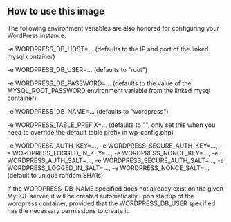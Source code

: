 
## How to use this image

The following environment variables are also honored for configuring your WordPress instance:

-e WORDPRESS_DB_HOST=... (defaults to the IP and port of the linked mysql container)

-e WORDPRESS_DB_USER=... (defaults to "root")

-e WORDPRESS_DB_PASSWORD=... (defaults to the value of the MYSQL_ROOT_PASSWORD environment variable from the linked mysql container)

-e WORDPRESS_DB_NAME=... (defaults to "wordpress")

-e WORDPRESS_TABLE_PREFIX=... (defaults to "", only set this when you need to override the default table prefix in wp-config.php)

-e WORDPRESS_AUTH_KEY=..., -e WORDPRESS_SECURE_AUTH_KEY=..., -e WORDPRESS_LOGGED_IN_KEY=..., -e WORDPRESS_NONCE_KEY=..., -e WORDPRESS_AUTH_SALT=..., -e WORDPRESS_SECURE_AUTH_SALT=..., -e WORDPRESS_LOGGED_IN_SALT=..., -e WORDPRESS_NONCE_SALT=... (default to unique random SHA1s)

If the WORDPRESS_DB_NAME specified does not already exist on the given MySQL server, it will be created automatically upon startup of the wordpress container, provided that the WORDPRESS_DB_USER specified has the necessary permissions to create it.
